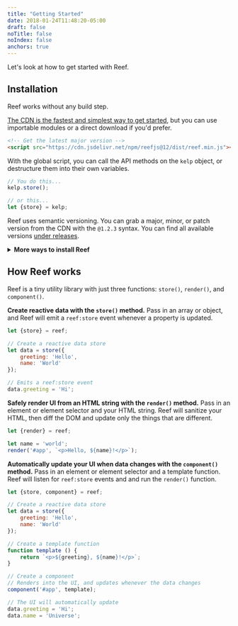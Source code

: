 ```yaml
---
title: "Getting Started"
date: 2018-01-24T11:48:20-05:00
draft: false
noTitle: false
noIndex: false
anchors: true
---
```


<!-- Reef is just three utility functions that you can use with vanilla JS. Let's look at how to get started. -->

Let's look at how to get started with Reef.

<div id="table-of-contents"></div>

<!-- Let's look at [how to install Reef](#installation) (it's as simple as loading a JS file), and [a quick intro to how it works](#how-reef-works). -->



## Installation

Reef works without any build step.

[The CDN is the fastest and simplest way to get started](https://cdn.jsdelivr.net/npm/reefjs/dist/), but you can use importable modules or a direct download if you'd prefer.

```html
<!-- Get the latest major version -->
<script src="https://cdn.jsdelivr.net/npm/reefjs@12/dist/reef.min.js"></script>
```

With the global script, you can call the API methods on the `kelp` object, or destructure them into their own variables.

```js
// You do this...
kelp.store();

// or this...
let {store} = kelp;
```

Reef uses semantic versioning. You can grab a major, minor, or patch version from the CDN with the `@1.2.3` syntax. You can find all available versions [under releases](https://github.com/cferdinandi/reef/releases).

<details>
<summary class="margin-bottom-small"><strong>More ways to install Reef</strong></summary>
{{%md%}}
**ES Modules**

Reef also supports modern browsers and module bundlers (like Rollup, Webpack, Snowpack, and so on) using the ES modules `import` syntax. Use the `.es` version.

```js
import {store, component} from 'https://cdn.jsdelivr.net/npm/reefjs@12/dist/reef.es.min.js';
```

**NPM**

You can also use NPM (or your favorite package manager). First, install with NPM.

```bash
npm install reefjs --save
```

Then import the package.

```js
import {store, component} from 'reefjs';
```

**CommonJS**

If you use NodeJS, you can import Reef using the `require()` method with the `.cjs` version.

```js
let {store, component} = require('https://cdn.jsdelivr.net/npm/reefjs@12/dist/reef.cjs.min.js');
```

**Direct Download**

You can [download the files directly from GitHub](https://github.com/cferdinandi/reef/archive/master.zip).

Compiled and production-ready code can be found in the `dist` directory. The `src` directory contains development code.

```html
<script src="path/to/reef.min.js"></script>
```
{{%/md%}}
</details>



## How Reef works

Reef is a tiny utility library with just three functions: `store()`, `render()`, and `component()`.

**Create reactive data with the `store()` method.** Pass in an array or object, and Reef will emit a `reef:store` event whenever a property is updated.

```js
let {store} = reef;

// Create a reactive data store
let data = store({
	greeting: 'Hello',
	name: 'World'
});

// Emits a reef:store event
data.greeting = 'Hi';
```

**Safely render UI from an HTML string with the `render()` method.** Pass in an element or element selector and your HTML string. Reef will sanitize your HTML, then diff the DOM and update only the things that are different.

```js
let {render} = reef;

let name = 'world';
render('#app', `<p>Hello, ${name}!</p>`);
```

**Automatically update your UI when data changes with the `component()` method.** Pass in an element or element selector and a template function. Reef will listen for `reef:store` events and and run the `render()` function.

```js
let {store, component} = reef;

// Create a reactive data store
let data = store({
	greeting: 'Hello',
	name: 'World'
});

// Create a template function
function template () {
	return `<p>${greeting}, ${name}!</p>`;
}

// Create a component
// Renders into the UI, and updates whenever the data changes
component('#app', template);

// The UI will automatically update
data.greeting = 'Hi';
data.name = 'Universe';
```